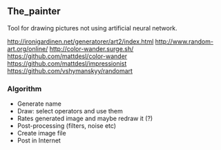 ## The_painter

Tool for drawing pictures not using artificial neural network.

http://ironigardinen.net/generatorer/art2/index.html
http://www.random-art.org/online/
http://color-wander.surge.sh/
https://github.com/mattdesl/color-wander
https://github.com/mattdesl/impressionist
https://github.com/vshymanskyy/randomart

### Algorithm

* Generate name
* Draw: select operators and use them
* Rates generated image and maybe redraw it (?)
* Post-processing (filters, noise etc)
* Create image file
* Post in Internet
